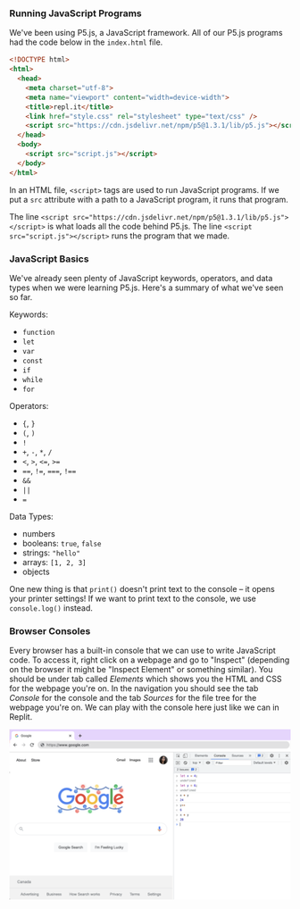 ### Running JavaScript Programs

We've been using P5.js, a JavaScript framework. All of our P5.js programs had the code below in the `index.html` file.

```html
<!DOCTYPE html>
<html>
  <head>
    <meta charset="utf-8">
    <meta name="viewport" content="width=device-width">
    <title>repl.it</title>
    <link href="style.css" rel="stylesheet" type="text/css" />
    <script src="https://cdn.jsdelivr.net/npm/p5@1.3.1/lib/p5.js"></script>
  </head>
  <body>
    <script src="script.js"></script>
  </body>
</html>
```

In an HTML file, `<script>` tags are used to run JavaScript programs. If we put a `src` attribute with a path to a JavaScript program, it runs that program. 

The line `<script src="https://cdn.jsdelivr.net/npm/p5@1.3.1/lib/p5.js"></script>` is what loads all the code behind P5.js. The line `<script src="script.js"></script>` runs the program that we made.


### JavaScript Basics

We've already seen plenty of JavaScript keywords, operators, and data types when we were learning P5.js. Here's a summary of what we've seen so far.

Keywords:
* `function`
* `let`
* `var`
* `const`
* `if`
* `while`
* `for`

Operators:
* `{`, `}`
* `(`, `)`
* `!`
* `+`, `-`, `*`, `/`
* `<`, `>`, `<=`, `>=`
* `==`, `!=`, `===`, `!==`
* `&&`
* `||`
* `=`

Data Types:
* numbers
* booleans: `true`, `false`
* strings: `"hello"`
* arrays: `[1, 2, 3]`
* objects

One new thing is that `print()` doesn't print text to the console – it opens your printer settings! If we want to print text to the console, we use `console.log()` instead.

### Browser Consoles

Every browser has a built-in console that we can use to write JavaScript code. To access it, right click on a webpage and go to "Inspect" (depending on the browser it might be "Inspect Element" or something similar). You should be under tab called *Elements* which shows you the HTML and CSS for the webpage you're on. In the navigation you should see the tab *Console* for the console and the tab *Sources* for the file tree for the webpage you're on. We can play with the console here just like we can in Replit.

![](../../Images/Chrome_Console.png)
